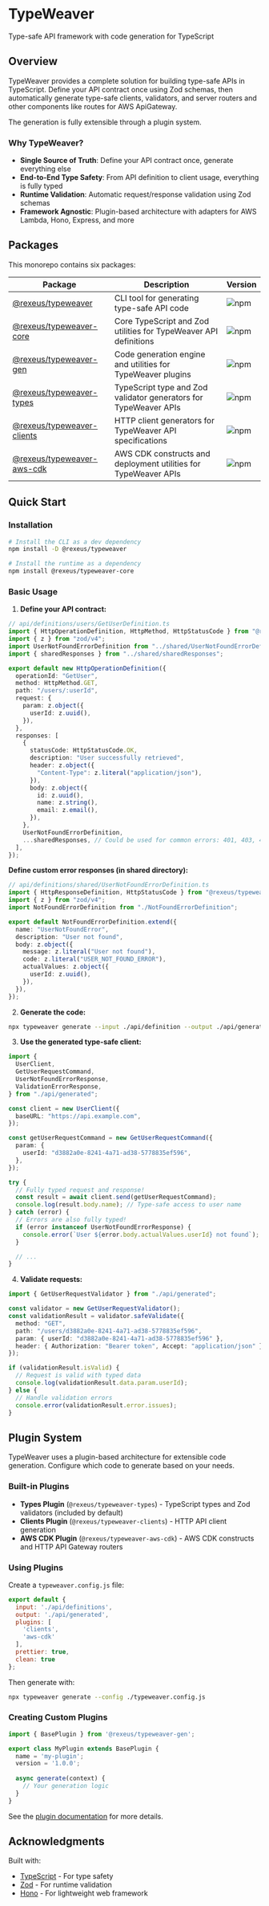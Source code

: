 # TypeWeaver

Type-safe API framework with code generation for TypeScript

## Overview

TypeWeaver provides a complete solution for building type-safe APIs in TypeScript. Define your API
contract once using Zod schemas, then automatically generate type-safe clients, validators, and
server routers and other components like routes for AWS ApiGateway.

The generation is fully extensible through a plugin system.

### Why TypeWeaver?

- **Single Source of Truth**: Define your API contract once, generate everything else
- **End-to-End Type Safety**: From API definition to client usage, everything is fully typed
- **Runtime Validation**: Automatic request/response validation using Zod schemas
- **Framework Agnostic**: Plugin-based architecture with adapters for AWS Lambda, Hono, Express, and more

## Packages

This monorepo contains six packages:

| Package                                          | Description                                                           | Version                                                            |
| ------------------------------------------------ | --------------------------------------------------------------------- | ------------------------------------------------------------------ |
| [@rexeus/typeweaver](./packages/cli)             | CLI tool for generating type-safe API code                           | ![npm](https://img.shields.io/npm/v/@rexeus/typeweaver)            |
| [@rexeus/typeweaver-core](./packages/core)       | Core TypeScript and Zod utilities for TypeWeaver API definitions    | ![npm](https://img.shields.io/npm/v/@rexeus/typeweaver-core)       |
| [@rexeus/typeweaver-gen](./packages/gen)         | Code generation engine and utilities for TypeWeaver plugins          | ![npm](https://img.shields.io/npm/v/@rexeus/typeweaver-gen)        |
| [@rexeus/typeweaver-types](./packages/types)     | TypeScript type and Zod validator generators for TypeWeaver APIs     | ![npm](https://img.shields.io/npm/v/@rexeus/typeweaver-types)      |
| [@rexeus/typeweaver-clients](./packages/clients) | HTTP client generators for TypeWeaver API specifications             | ![npm](https://img.shields.io/npm/v/@rexeus/typeweaver-clients)    |
| [@rexeus/typeweaver-aws-cdk](./packages/aws-cdk) | AWS CDK constructs and deployment utilities for TypeWeaver APIs      | ![npm](https://img.shields.io/npm/v/@rexeus/typeweaver-aws-cdk)    |

## Quick Start

### Installation

```bash
# Install the CLI as a dev dependency
npm install -D @rexeus/typeweaver

# Install the runtime as a dependency
npm install @rexeus/typeweaver-core
```

### Basic Usage

1. **Define your API contract:**

```typescript
// api/definitions/users/GetUserDefinition.ts
import { HttpOperationDefinition, HttpMethod, HttpStatusCode } from "@rexeus/typeweaver-core";
import { z } from "zod/v4";
import UserNotFoundErrorDefinition from "../shared/UserNotFoundErrorDefinition";
import { sharedResponses } from "../shared/sharedResponses";

export default new HttpOperationDefinition({
  operationId: "GetUser",
  method: HttpMethod.GET,
  path: "/users/:userId",
  request: {
    param: z.object({
      userId: z.uuid(),
    }),
  },
  responses: [
    {
      statusCode: HttpStatusCode.OK,
      description: "User successfully retrieved",
      header: z.object({
        "Content-Type": z.literal("application/json"),
      }),
      body: z.object({
        id: z.uuid(),
        name: z.string(),
        email: z.email(),
      }),
    },
    UserNotFoundErrorDefinition,
    ...sharedResponses, // Could be used for common errors: 401, 403, 429, 500, etc.
  ],
});
```

**Define custom error responses (in shared directory):**

```typescript
// api/definitions/shared/UserNotFoundErrorDefinition.ts
import { HttpResponseDefinition, HttpStatusCode } from "@rexeus/typeweaver-core";
import { z } from "zod/v4";
import NotFoundErrorDefinition from "./NotFoundErrorDefinition";

export default NotFoundErrorDefinition.extend({
  name: "UserNotFoundError",
  description: "User not found",
  body: z.object({
    message: z.literal("User not found"),
    code: z.literal("USER_NOT_FOUND_ERROR"),
    actualValues: z.object({
      userId: z.uuid(),
    }),
  }),
});
```

2. **Generate the code:**

```bash
npx typeweaver generate --input ./api/definition --output ./api/generated
```

3. **Use the generated type-safe client:**

```typescript
import {
  UserClient,
  GetUserRequestCommand,
  UserNotFoundErrorResponse,
  ValidationErrorResponse,
} from "./api/generated";

const client = new UserClient({
  baseURL: "https://api.example.com",
});

const getUserRequestCommand = new GetUserRequestCommand({
  param: {
    userId: "d3882a0e-8241-4a71-ad38-5778835ef596",
  },
});

try {
  // Fully typed request and response!
  const result = await client.send(getUserRequestCommand);
  console.log(result.body.name); // Type-safe access to user name
} catch (error) {
  // Errors are also fully typed!
  if (error instanceof UserNotFoundErrorResponse) {
    console.error(`User ${error.body.actualValues.userId} not found`);
  }

  // ...
}
```

4. **Validate requests:**

```typescript
import { GetUserRequestValidator } from "./api/generated";

const validator = new GetUserRequestValidator();
const validationResult = validator.safeValidate({
  method: "GET",
  path: "/users/d3882a0e-8241-4a71-ad38-5778835ef596",
  param: { userId: "d3882a0e-8241-4a71-ad38-5778835ef596" },
  header: { Authorization: "Bearer token", Accept: "application/json" },
});

if (validationResult.isValid) {
  // Request is valid with typed data
  console.log(validationResult.data.param.userId);
} else {
  // Handle validation errors
  console.error(validationResult.error.issues);
}
```

## Plugin System

TypeWeaver uses a plugin-based architecture for extensible code generation. Configure which code to generate based on your needs.

### Built-in Plugins

- **Types Plugin** (`@rexeus/typeweaver-types`) - TypeScript types and Zod validators (included by default)
- **Clients Plugin** (`@rexeus/typeweaver-clients`) - HTTP API client generation
- **AWS CDK Plugin** (`@rexeus/typeweaver-aws-cdk`) - AWS CDK constructs and HTTP API Gateway routers

### Using Plugins

Create a `typeweaver.config.js` file:

```javascript
export default {
  input: './api/definitions',
  output: './api/generated',
  plugins: [
    'clients',
    'aws-cdk'
  ],
  prettier: true,
  clean: true
};
```

Then generate with:

```bash
npx typeweaver generate --config ./typeweaver.config.js
```

### Creating Custom Plugins

```typescript
import { BasePlugin } from '@rexeus/typeweaver-gen';

export class MyPlugin extends BasePlugin {
  name = 'my-plugin';
  version = '1.0.0';
  
  async generate(context) {
    // Your generation logic
  }
}
```

See the [plugin documentation](./packages/gen/README.md) for more details.

## Acknowledgments

Built with:

- [TypeScript](https://github.com/microsoft/TypeScript) - For type safety
- [Zod](https://github.com/colinhacks/zod) - For runtime validation
- [Hono](https://github.com/honojs/hono) - For lightweight web framework
